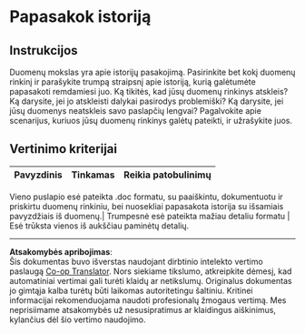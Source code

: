<!--
CO_OP_TRANSLATOR_METADATA:
{
  "original_hash": "8980d7efd101c82d6d6ffc3458214120",
  "translation_date": "2025-08-31T05:47:06+00:00",
  "source_file": "4-Data-Science-Lifecycle/16-communication/assignment.md",
  "language_code": "lt"
}
-->
# Papasakok istoriją

## Instrukcijos

Duomenų mokslas yra apie istorijų pasakojimą. Pasirinkite bet kokį duomenų rinkinį ir parašykite trumpą straipsnį apie istoriją, kurią galėtumėte papasakoti remdamiesi juo. Ką tikitės, kad jūsų duomenų rinkinys atskleis? Ką darysite, jei jo atskleisti dalykai pasirodys problemiški? Ką darysite, jei jūsų duomenys neatskleis savo paslapčių lengvai? Pagalvokite apie scenarijus, kuriuos jūsų duomenų rinkinys galėtų pateikti, ir užrašykite juos.

## Vertinimo kriterijai

Pavyzdinis | Tinkamas | Reikia patobulinimų
--- | --- | --- |

Vieno puslapio esė pateikta .doc formatu, su paaiškintu, dokumentuotu ir priskirtu duomenų rinkiniu, bei nuosekliai papasakota istorija su išsamiais pavyzdžiais iš duomenų.| Trumpesnė esė pateikta mažiau detaliu formatu | Esė trūksta vienos iš aukščiau paminėtų detalių.

---

**Atsakomybės apribojimas**:  
Šis dokumentas buvo išverstas naudojant dirbtinio intelekto vertimo paslaugą [Co-op Translator](https://github.com/Azure/co-op-translator). Nors siekiame tikslumo, atkreipkite dėmesį, kad automatiniai vertimai gali turėti klaidų ar netikslumų. Originalus dokumentas jo gimtąja kalba turėtų būti laikomas autoritetingu šaltiniu. Kritinei informacijai rekomenduojama naudoti profesionalų žmogaus vertimą. Mes neprisiimame atsakomybės už nesusipratimus ar klaidingus aiškinimus, kylančius dėl šio vertimo naudojimo.